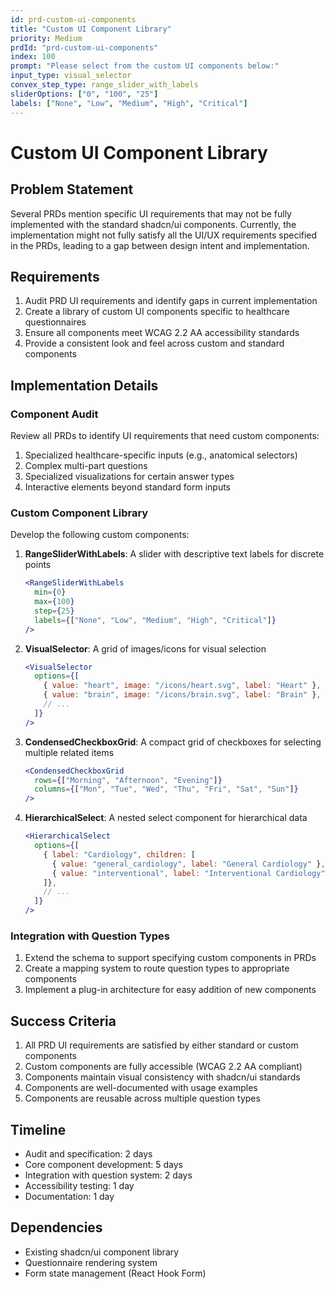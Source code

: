 ```yaml
---
id: prd-custom-ui-components
title: "Custom UI Component Library"
priority: Medium
prdId: "prd-custom-ui-components"
index: 100
prompt: "Please select from the custom UI components below:"
input_type: visual_selector
convex_step_type: range_slider_with_labels
sliderOptions: ["0", "100", "25"]
labels: ["None", "Low", "Medium", "High", "Critical"]
---
```


# Custom UI Component Library

## Problem Statement

Several PRDs mention specific UI requirements that may not be fully implemented with the standard shadcn/ui components. Currently, the implementation might not fully satisfy all the UI/UX requirements specified in the PRDs, leading to a gap between design intent and implementation.

## Requirements

1. Audit PRD UI requirements and identify gaps in current implementation
2. Create a library of custom UI components specific to healthcare questionnaires
3. Ensure all components meet WCAG 2.2 AA accessibility standards
4. Provide a consistent look and feel across custom and standard components

## Implementation Details

### Component Audit

Review all PRDs to identify UI requirements that need custom components:

1. Specialized healthcare-specific inputs (e.g., anatomical selectors)
2. Complex multi-part questions
3. Specialized visualizations for certain answer types
4. Interactive elements beyond standard form inputs

### Custom Component Library

Develop the following custom components:

1. **RangeSliderWithLabels**: A slider with descriptive text labels for discrete points
   
   ```jsx
   <RangeSliderWithLabels 
     min={0} 
     max={100} 
     step={25} 
     labels={["None", "Low", "Medium", "High", "Critical"]} 
   />
   ```

2. **VisualSelector**: A grid of images/icons for visual selection
   
   ```jsx
   <VisualSelector 
     options={[
       { value: "heart", image: "/icons/heart.svg", label: "Heart" },
       { value: "brain", image: "/icons/brain.svg", label: "Brain" },
       // ...
     ]} 
   />
   ```

3. **CondensedCheckboxGrid**: A compact grid of checkboxes for selecting multiple related items
   
   ```jsx
   <CondensedCheckboxGrid 
     rows={["Morning", "Afternoon", "Evening"]}
     columns={["Mon", "Tue", "Wed", "Thu", "Fri", "Sat", "Sun"]}
   />
   ```

4. **HierarchicalSelect**: A nested select component for hierarchical data
   
   ```jsx
   <HierarchicalSelect 
     options={[
       { label: "Cardiology", children: [
         { value: "general_cardiology", label: "General Cardiology" },
         { value: "interventional", label: "Interventional Cardiology" }
       ]},
       // ...
     ]} 
   />
   ```

### Integration with Question Types

1. Extend the schema to support specifying custom components in PRDs
2. Create a mapping system to route question types to appropriate components
3. Implement a plug-in architecture for easy addition of new components

## Success Criteria

1. All PRD UI requirements are satisfied by either standard or custom components
2. Custom components are fully accessible (WCAG 2.2 AA compliant)
3. Components maintain visual consistency with shadcn/ui standards
4. Components are well-documented with usage examples
5. Components are reusable across multiple question types

## Timeline

- Audit and specification: 2 days
- Core component development: 5 days
- Integration with question system: 2 days
- Accessibility testing: 1 day
- Documentation: 1 day

## Dependencies

- Existing shadcn/ui component library
- Questionnaire rendering system
- Form state management (React Hook Form) 